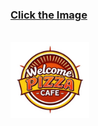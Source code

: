 <a href="https://drive.google.com/file/d/1D0swmrbW2vEMFfoKP_xhP1b19IdixZ8j/view?usp=drive_link" target="_blank" style="text-align:center;"><h3>Click the Image</h3></br><img src="common/welcome.png" style="width:25%; height:auto;"/></a>
